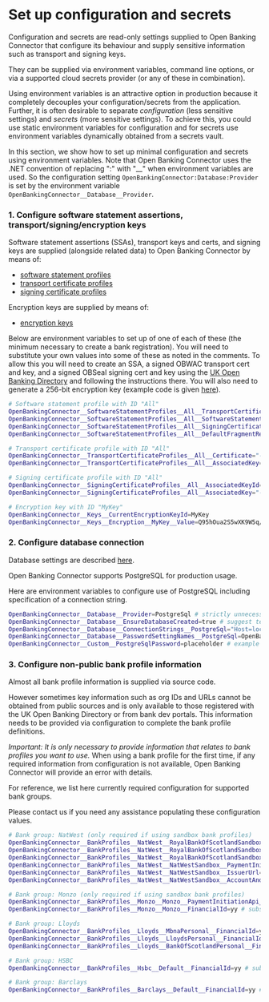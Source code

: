 # Set up configuration and secrets

Configuration and secrets are read-only settings supplied to Open Banking Connector that configure its behaviour and supply sensitive information such as transport and signing keys.

They can be supplied via environment variables, command line options, or via a supported cloud secrets provider (or any of these in combination).

Using environment variables is an attractive option in production because it completely decouples your configuration/secrets from the application. Further, it is often desirable to separate *configuration* (less sensitive settings) and *secrets* (more sensitive settings). To achieve this, you could use static environment variables for configuration and for secrets use environment variables dynamically obtained from a secrets vault.

In this section, we show how to set up minimal configuration and secrets using environment variables. Note that Open Banking Connector uses the .NET convention of replacing ":" with "__" when environment variables are used. So the configuration setting `OpenBankingConnector:Database:Provider` is set by the environment variable `OpenBankingConnector__Database__Provider`.

### 1. Configure software statement assertions, transport/signing/encryption keys

Software statement assertions (SSAs), transport keys and certs, and signing keys are supplied (alongside related data) to Open Banking Connector by means of:

- [software statement profiles](../../configuration/software-statement-profiles-settings.md)
- [transport certificate profiles](../../configuration/transport-certificate-profiles-settings.md)
- [signing certificate profiles](../../configuration/signing-certificate-profiles-settings.md)

Encryption keys are supplied by means of:

- [encryption keys](../../configuration/encryption-keys-settings.md)

Below are environment variables to set up of one of each of these (the minimum necessary to create a bank registration). You will need to substitute your own values into some of these as noted in the comments. To allow this you will need to create an SSA, a signed OBWAC transport cert and key, and a signed OBSeal signing cert and key using the [UK Open Banking Directory](https://directory.openbanking.org.uk/s/login/) and following the instructions there. You will also need to generate a 256-bit encryption key (example code is given [here](../../configuration/encryption-keys-settings.md#encryption-keys-settings)).

```bash
# Software statement profile with ID "All"
OpenBankingConnector__SoftwareStatementProfiles__All__TransportCertificateProfileId=All # instruction to use transport certificate profile with ID "All"
OpenBankingConnector__SoftwareStatementProfiles__All__SoftwareStatement=a.b.c # substitute your software statement assertion (SSA)
OpenBankingConnector__SoftwareStatementProfiles__All__SigningCertificateProfileId=All # instruction to use signing certificate profile with ID "All"
OpenBankingConnector__SoftwareStatementProfiles__All__DefaultFragmentRedirectUrl=https://example.com/auth/fragment-redirect # substitute your default redirect URL (must match one in your included in your SSA)

# Transport certificate profile with ID "All"
OpenBankingConnector__TransportCertificateProfiles__All__Certificate="-----BEGIN CERTIFICATE-----\nline1\nline2\n-----END CERTIFICATE-----\n" # substitute your OBWAC transport certificate
OpenBankingConnector__TransportCertificateProfiles__All__AssociatedKey="-----BEGIN PRIVATE KEY-----\nline1\nline2\n-----END PRIVATE KEY-----\n" # substitute the key associated with your OBWAC transport certificate

# Signing certificate profile with ID "All"
OpenBankingConnector__SigningCertificateProfiles__All__AssociatedKeyId=xyz # substitute the key ID (kid) associated with your OBSeal signing certificate to allow certificate lookup (obtain the key ID from UK Open Banking Directory)
OpenBankingConnector__SigningCertificateProfiles__All__AssociatedKey="-----BEGIN PRIVATE KEY-----\nline1\nline2\n-----END PRIVATE KEY-----\n" # substitute the key associated with your OBSeal signing certificate

# Encryption key with ID "MyKey"
OpenBankingConnector__Keys__CurrentEncryptionKeyId=MyKey
OpenBankingConnector__Keys__Encryption__MyKey__Value=Q95hOua2S5wXK9W5q/j0+1xIThOSbGhUl2Wano2uTc4= # substitute your base64-encoded 256-bit encryption key (see text for link to example generation code)
```

### 2. Configure database connection

Database settings are described [here](../../configuration/database-settings.md).

Open Banking Connector supports PostgreSQL for production usage.

Here are environment variables to configure use of PostgreSQL including specification of a connection string.

```bash
OpenBankingConnector__Database__Provider=PostgreSql # strictly unnecessary as this is the default
OpenBankingConnector__Database__EnsureDatabaseCreated=true # suggest temporarily true to allow Open Banking Connector to create database on first use
OpenBankingConnector__Database__ConnectionStrings__PostgreSql="Host=localhost;Database=test;Username=postgres" # substitute your connection string without password
OpenBankingConnector__Database__PasswordSettingNames__PostgreSql=OpenBankingConnector:Custom:PostgreSqlPassword # substitute name of environment variable providing database password
OpenBankingConnector__Custom__PostgreSqlPassword=placeholder # example arbitrary environment variable that supplies database password
```

### 3. Configure non-public bank profile information

Almost all bank profile information is supplied via source code.

However sometimes key information such as org IDs and URLs cannot be obtained from public sources and is only available to those registered with the UK Open Banking Directory or from bank dev portals. This information needs to be provided via configuration to complete the bank profile definitions.

*Important: It is only necessary to provide information that relates to bank profiles you want to use.* When using a bank profile for the first time, if any required information from configuration is not available, Open Banking Connector will provide an error with details.

For reference, we list here currently required configuration for supported bank groups.

Please contact us if you need any assistance populating these configuration values.

```bash
# Bank group: NatWest (only required if using sandbox bank profiles)
OpenBankingConnector__BankProfiles__NatWest__RoyalBankOfScotlandSandbox__PaymentInitiationApi__BaseUrl=xx # substitute value
OpenBankingConnector__BankProfiles__NatWest__RoyalBankOfScotlandSandbox__IssuerUrl=xx # substitute value
OpenBankingConnector__BankProfiles__NatWest__RoyalBankOfScotlandSandbox__AccountAndTransactionApi__BaseUrl=xx # substitute value
OpenBankingConnector__BankProfiles__NatWest__NatWestSandbox__PaymentInitiationApi__BaseUrl=xx # substitute value
OpenBankingConnector__BankProfiles__NatWest__NatWestSandbox__IssuerUrl=xx # substitute value
OpenBankingConnector__BankProfiles__NatWest__NatWestSandbox__AccountAndTransactionApi__BaseUrl=xx # substitute value

# Bank group: Monzo (only required if using sandbox bank profiles)
OpenBankingConnector__BankProfiles__Monzo__Monzo__PaymentInitiationApi__ApiVersion=VersionZZ # substitute value
OpenBankingConnector__BankProfiles__Monzo__Monzo__FinancialId=yy # substitute value

# Bank group: Lloyds
OpenBankingConnector__BankProfiles__Lloyds__MbnaPersonal__FinancialId=yy # substitute value
OpenBankingConnector__BankProfiles__Lloyds__LloydsPersonal__FinancialId=yy # substitute value
OpenBankingConnector__BankProfiles__Lloyds__BankOfScotlandPersonal__FinancialId=yy # substitute value

# Bank group: HSBC
OpenBankingConnector__BankProfiles__Hsbc__Default__FinancialId=yy # substitute value

# Bank group: Barclays
OpenBankingConnector__BankProfiles__Barclays__Default__FinancialId=yy # substitute value
```